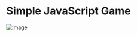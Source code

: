 # Simple JavaScript Game 

![image](https://user-images.githubusercontent.com/25588298/109695921-b40dce00-7bb6-11eb-81e9-6020a192f7d0.png)
